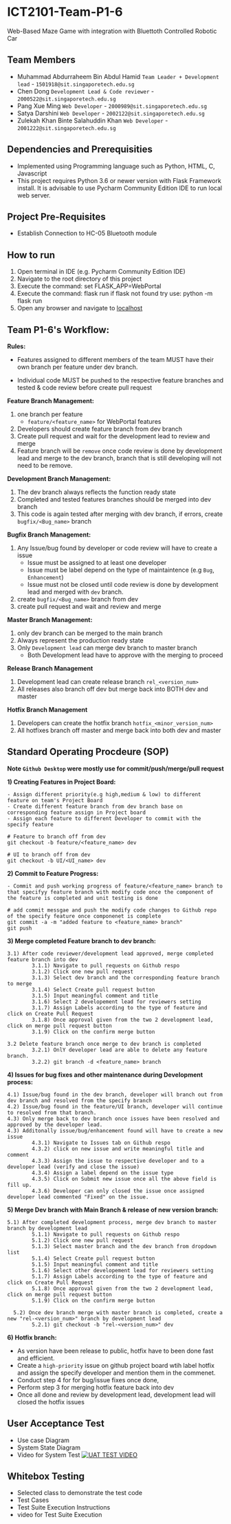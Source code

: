 # ICT2101-Team-P1-6
Web-Based Maze Game with integration with Bluettoth Controlled Robotic Car

## Team Members
- Muhammad Abdurraheem Bin Abdul Hamid `Team Leader + Development lead` - `1501918@sit.singaporetech.edu.sg`
- Chen Dong `Development Lead & Code reviewer` - `2000522@sit.singaporetech.edu.sg`
- Pang Xue Ming  `Web Developer` - `2000989@sit.singaporetech.edu.sg`
- Satya Darshini   `Web Developer` - `2002122@sit.singaporetech.edu.sg`
- Zulekah Khan Binte Salahuddin Khan  `Web Developer` - `2001222@sit.singaporetech.edu.sg`

## Dependencies and Prerequisities
- Implemented using Programming language such as Python, HTML, C, Javascript
- This project requires Python 3.6 or newer version with Flask Framework install. It is advisable to use Pycharm Community Edition IDE to run local web server.

## Project Pre-Requisites

- Establish Connection to HC-05 Bluetooth module

## How to run
1. Open terminal in IDE (e.g. Pycharm Community Edition IDE)
2. Navigate to the root directory of this project
3. Execute the command: set FLASK_APP=WebPortal
4. Execute the command: flask run if flask not found try use: python -m flask run
4. Open any browser and navigate to [localhost](http://127.0.0.1:5000/)

## Team P1-6's Workflow:
**Rules:**

- Features assigned to different members of the team MUST have their own branch per feature under dev branch.

- Individual code MUST be pushed to the respective feature branches and tested & code review before create pull request 

**Feature Branch Management:**
1. one branch per feature
    - `feature/<feature_name>` for WebPortal features
2. Developers should create feature branch from dev branch
3. Create pull request and wait for the development lead to review and merge
4. Feature branch will be `remove` once code review is done by development lead and merge to the dev branch, branch that is still developing will not need to be remove.

**Development Branch Management:**
1. The dev branch always reflects the function ready state
2. Completed and tested features branches should be merged into dev branch
3. This code is again tested after merging with dev branch, if errors, create `bugfix/<Bug_name>` branch

**Bugfix Branch Management:**
1. Any Issue/bug found by developer or code review will have to create a issue 
    - Issue must be assigned to at least one developer
    - Issue must be label depend on the type of maintaintence (e.g `Bug`, `Enhancement`)
    - Issue must not be closed until code review is done by development lead and merged with `dev` branch.
2. create `bugfix/<Bug_name>` branch from dev
3. create pull request and wait and review and merge

**Master Branch Management:**
1. only dev branch can be merged to the main branch
2. Always represent the production ready state
3. Only `Development lead` can merge dev branch to master branch
    - Both Development lead have to approve with the merging to proceed

**Release Branch Management**
1. Development lead can create release branch `rel_<version_num>`
2. All releases also branch off dev but merge back into BOTH dev and master

**Hotfix Branch Management**
1. Developers can create the hotfix branch `hotfix_<minor_version_num>`
2. All hotfixes branch off master and merge back into both dev and master

## Standard Operating Procdeure (SOP)
**Note `Github Desktop` were mostly use for commit/push/merge/pull request**

**1) Creating Features in Project Board:**

    - Assign different priority(e.g high,medium & low) to different feature on team's Project Board
    - Create different feature branch from dev branch base on corresponding feature assign in Project board
    - Assign each feature to different Developer to commit with the specify feature
    
    # Feature to branch off from dev
    git checkout -b feature/<feature_name> dev
    
    # UI to branch off from dev
    git checkout -b UI/<UI_name> dev
    
    
**2) Commit to Feature Progress:**

    - Commit and push working progress of feature/<feature_name> branch to that specifyy feature branch with modify code once the component of the feature is completed and unit testing is done
    
    # add commit messgae and push the modify code changes to Github repo of the specify feature once componenet is complete
    git commit -a -m "added feature to <feature_name> branch"
    git push
    
**3) Merge completed Feature branch to dev branch:** 

    3.1) After code reviewer/development lead approved, merge completed feature branch into dev
            3.1.1) Navigate to pull requests on Github respo 
            3.1.2) Click one new pull request 
            3.1.3) Select dev branch and the corresponding feature branch to merge 
            3.1.4) Select Create pull request button
            3.1.5) Input meaningful comment and title 
            3.1.6) Select 2 developement lead for reviewers setting 
            3.1.7) Assign Labels according to the type of feature and click on Create Pull Request 
            3.1.8) Once approval given from the two 2 development lead, click on merge pull request button 
            3.1.9) Click on the confirm merge button
                   
    3.2 Delete feature branch once merge to dev branch is completed
            3.2.1) OnlY developer lead are able to delete any feature branch.
            3.2.2) git branch -d <feature_name> branch
            
 **4)  Issues for bug fixes and other maintenance during Development process:** 
 
    4.1) Issue/bug found in the dev branch, developer will branch out from dev branch and resolved from the specify branch
    4.2) Issue/bug found in the feature/UI branch, developer will continue to resolved from that branch.
    4.3) Only merge back to dev branch once issues have been resolved and approved by the developer lead.
    4.3) Additonally issue/bug/enhancement found will have to create a new issue
            4.3.1) Navigate to Issues tab on Github respo
            4.3.2) click on new issue and write meaningful title and comment 
            4.3.3) Assign the issue to respective developer and to a developer lead (verify and close the issue)
            4.3.4) Assign a label depend on the issue type
            4.3.5) Click on Submit new issue once all the above field is fill up.
            4.3.6) Developer can only closed the issue once assigned developer lead commented "Fixed" on the issue.
           
  **5)  Merge Dev branch with Main Branch & release of new version branch:** 
   
    5.1) After completed development process, merge dev branch to master branch by development lead
            5.1.1) Navigate to pull requests on Github respo 
            5.1.2) Click one new pull request 
            5.1.3) Select master branch and the dev branch from dropdown list
            5.1.4) Select Create pull request button
            5.1.5) Input meaningful comment and title 
            5.1.6) Select other developement lead for reviewers setting 
            5.1.7) Assign Labels according to the type of feature and click on Create Pull Request 
            5.1.8) Once approval given from the two 2 development lead, click on merge pull request button 
            5.1.9) Click on the confirm merge button
            
      5.2) Once dev branch merge with master branch is completed, create a new "rel-<version_num>" branch by development lead
            5.2.1) git checkout -b "rel-<version_num>" dev
            
               
  **6)  Hotfix branch:** <br>
  - As version have been release to public, hotfix have to been done fast and efficient.
  - Create a `high-priority` issue on github project board wtih label hotfix and assign the specify developer and mention them in the commenet.
  - Conduct step 4 for for bug/issue fixes once done,
  - Perform step 3 for merging hotfix feature back into dev
  - Once all done and review by development lead, development lead will closed the hotfix issues

## User Acceptance Test
- Use case Diagram
- System State Diagram
- Video for System Test
[![UAT TEST VIDEO](https://i9.ytimg.com/vi/6PSVmOIe_z4/maxresdefault.jpg?time=1638800100000&sqp=COS1uI0G&rs=AOn4CLB0cYG50JT80p1bHqdvKs72rD0rVg)](https://www.youtube.com/embed/6PSVmOIe_z4) </br>


## Whitebox Testing
- Selected class to demonstrate the test code
- Test Cases
- Test Suite Execution Instructions
- video for Test Suite Execution
